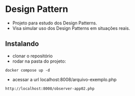 # Design Pattern
- Projeto para estudo dos Design Patterns.
- Visa simular uso dos Design Patterns em situações reais.

## Instalando
- clonar o repositório
- rodar na pasta do projeto:
```
docker compose up -d
```
- acessar a url localhost:8008/arquivo-exemplo.php
```
http://localhost:8008/observer-app02.php
```
